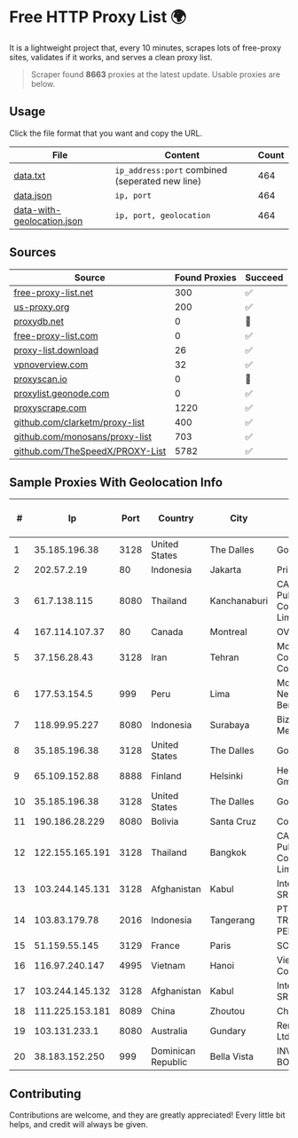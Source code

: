 
# Free HTTP Proxy List 🌍

It is a lightweight project that, every 10 minutes, scrapes lots of free-proxy sites, validates if it works, and serves a clean proxy list.


> Scraper found **8663** proxies at the latest update. Usable proxies are below.

## Usage

Click the file format that you want and copy the URL.


|File|Content|Count|
|----|-------|-----|
|[data.txt](https://raw.githubusercontent.com/themiralay/Proxy-List-World/master/data.txt)|`ip_address:port` combined (seperated new line)|464|
|[data.json](https://raw.githubusercontent.com/themiralay/Proxy-List-World/master/data.json)|`ip, port`|464|
|[data-with-geolocation.json](https://raw.githubusercontent.com/themiralay/Proxy-List-World/master/data-with-geolocation.json)|`ip, port, geolocation`|464|

## Sources

|Source|Found Proxies|Succeed|
|------|-------------|-------|
|[free-proxy-list.net](https://free-proxy-list.net)|300|✅|
|[us-proxy.org](https://www.us-proxy.org)|200|✅|
|[proxydb.net](http://proxydb.net)|0|🚫|
|[free-proxy-list.com](https://free-proxy-list.com/?page=&port=&type%5B%5D=http&type%5B%5D=https&up_time=0&search=Search)|0|✅|
|[proxy-list.download](https://www.proxy-list.download/HTTP)|26|✅|
|[vpnoverview.com](https://vpnoverview.com/privacy/anonymous-browsing/free-proxy-servers)|32|✅|
|[proxyscan.io](https://www.proxyscan.io)|0|🚫|
|[proxylist.geonode.com](https://proxylist.geonode.com/api/proxy-list?limit=300&page=1&sort_by=lastChecked&sort_type=desc&protocols=http,https)|0|✅|
|[proxyscrape.com](https://api.proxyscrape.com/v2/?request=displayproxies&protocol=http&timeout=10000&country=all&ssl=all&anonymity=all)|1220|✅|
|[github.com/clarketm/proxy-list](https://raw.githubusercontent.com/clarketm/proxy-list/master/proxy-list-raw.txt)|400|✅|
|[github.com/monosans/proxy-list](https://raw.githubusercontent.com/monosans/proxy-list/main/proxies/http.txt)|703|✅|
|[github.com/TheSpeedX/PROXY-List](https://raw.githubusercontent.com/TheSpeedX/PROXY-List/master/http.txt)|5782|✅|


## Sample Proxies With Geolocation Info

|#|Ip|Port|Country|City|Internet Service Provider|
|-|--|----|-------|----|-------------------------|
|1|35.185.196.38|3128|United States|The Dalles|Google LLC|
|2|202.57.2.19|80|Indonesia|Jakarta|Primanet - ISP|
|3|61.7.138.115|8080|Thailand|Kanchanaburi|CAT Telecom Public Company Limited|
|4|167.114.107.37|80|Canada|Montreal|OVH SAS|
|5|37.156.28.43|3128|Iran|Tehran|Mobin Net Communication Company|
|6|177.53.154.5|999|Peru|Lima|Moreno Yanoc Nemias Bernardo|
|7|118.99.95.227|8080|Indonesia|Surabaya|Biznet Metronet|
|8|35.185.196.38|3128|United States|The Dalles|Google LLC|
|9|65.109.152.88|8888|Finland|Helsinki|Hetzner Online GmbH|
|10|35.185.196.38|3128|United States|The Dalles|Google LLC|
|11|190.186.28.229|8080|Bolivia|Santa Cruz|Cotas Ltda.|
|12|122.155.165.191|3128|Thailand|Bangkok|CAT Telecom Public Company Limited|
|13|103.244.145.131|3128|Afghanistan|Kabul|Interkvm Host SRL|
|14|103.83.179.78|2016|Indonesia|Tangerang|PT SOLUSI TRIMEGAH PERSADA|
|15|51.159.55.145|3129|France|Paris|SCALEWAY|
|16|116.97.240.147|4995|Vietnam|Hanoi|Viettel Corporation|
|17|103.244.145.132|3128|Afghanistan|Kabul|Interkvm Host SRL|
|18|111.225.153.181|8089|China|Zhoutou|China Telecom|
|19|103.131.233.1|8080|Australia|Gundary|RemoteISP Pty Ltd|
|20|38.183.152.250|999|Dominican Republic|Bella Vista|INVERSIONES BONAFER, SRL|



## Contributing

Contributions are welcome, and they are greatly appreciated! Every
little bit helps, and credit will always be given.

